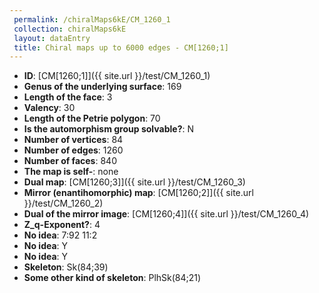 ```yaml
--- 
 permalink: /chiralMaps6kE/CM_1260_1 
 collection: chiralMaps6kE
 layout: dataEntry
 title: Chiral maps up to 6000 edges - CM[1260;1]
---
```


- **ID**: [CM[1260;1]]({{ site.url }}/test/CM_1260_1)
- **Genus of the underlying surface**: 169
- **Length of the face**: 3
- **Valency**: 30
- **Length of the Petrie polygon**: 70
- **Is the automorphism group solvable?**: N
- **Number of vertices**: 84
- **Number of edges**: 1260
- **Number of faces**: 840
- **The map is self-**: none
- **Dual map**: [CM[1260;3]]({{ site.url }}/test/CM_1260_3)
- **Mirror (enantihomorphic) map**: [CM[1260;2]]({{ site.url }}/test/CM_1260_2)
- **Dual of the mirror image**: [CM[1260;4]]({{ site.url }}/test/CM_1260_4)
- **Z_q-Exponent?**: 4
- **No idea**:  7:92 11:2
- **No idea**: Y
- **No idea**: Y
- **Skeleton**: Sk(84;39)
- **Some other kind of skeleton**: PlhSk(84;21)
